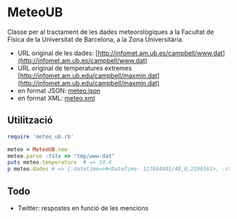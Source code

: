 MeteoUB
=======
Classe per al tractament de les dades meteorològiques a la Facultat de Física de la Universitat de Barcelona, a la Zona Universitària.

* URL original de les dades: [http://infomet.am.ub.es/campbell/www.dat](http://infomet.am.ub.es/campbell/www.dat)
* URL original de temperatures extremes [http://infomet.am.ub.edu/campbell/maxmin.dat](http://infomet.am.ub.edu/campbell/maxmin.dat)
* en format JSON: [meteo.json](http://ulisses.fis.ub.edu:8001/services/meteo/meteo.json)
* en format XML: [meteo.xml](http://ulisses.fis.ub.edu:8001/services/meteo/meteo.xml)

Utilització
-----------

```ruby
require 'meteo_ub.rb'

meteo = MeteoUB.new
meteo.parse :file => "tmp/www.dat"
puts meteo.temperature	# => 14.4
p meteo.dades # => {:datetime=>#<DateTime: 117884401/48,0,2299161>, :status=>"OK", :precipitation=>0.0, :pressure=>1027.0, :temperature=>14.4, :humidity=>54.0, :max_wind_speed=>4.4, :sunrise=>#<DateTime: 1768265861/720,0,2299161>, :wind_direction=>276.0, :sunset=>#<DateTime: 707306453/288,0,2299161>, :rain=>false}

```

Todo
----
* Twitter: respostes en funció de les mencions
